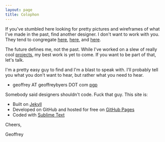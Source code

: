 ```yaml
---
layout: page
title: Colophon
---
```


If you've stumbled here looking for pretty pictures and wireframes of what I've made in the past, find another designer.  I don't want to work with you.  They tend to congregate [here](http://www.dribbble.com), [here](http://www.behance.com), and [here](http://www.cargocollective.com). 

The future defines me, not the past.  While I've worked on a slew of really cool [projects](http://geoffreybyers.com/projects), my best work is yet to come.  If you want to be part of that, let's talk.  

I'm a pretty easy guy to find and I'm a blast to speak with.  I'll probably tell you what you don't want to hear, but rather what you need to hear.


* geoffrey AT geoffreybyers DOT com [pgp](http://www.geoffreybyers.com/pgp)


Somebody said designers shouldn't code.  Fuck that guy.  This site is:

* Built on [Jekyll](http://jekyllrb.com)
* Developed on GitHub and hosted for free on [GitHub Pages](https://pages.github.com)
* Coded with [Sublime Text](http://sublimetext.com)

Cheers,

Geoffrey

